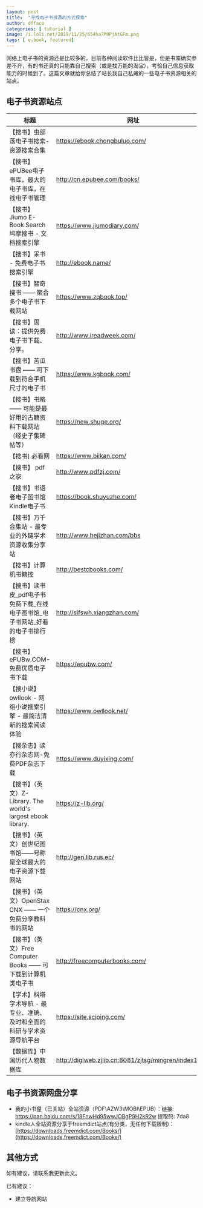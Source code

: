 ```yaml
---
layout: post
title:  "寻找电子书资源的方式探索"
author: dfface
categories: [ tutorial ]
image: /i.loli.net/2019/11/25/654ha7M9PjAtGFm.png
tags: [ e-book, featured]
---
```

网络上电子书的资源还是比较多的，目前各种阅读软件比比皆是，但是书库确实参差不齐，有的书还真的只能靠自己搜索（或是找万能的淘宝），考验自己信息获取能力的时候到了。这篇文章就给你总结了站长我自己私藏的一些电子书资源相关的站点。

## 电子书资源站点

| 标题 | 网址 |
| --- | --- |
| 【搜书】虫部落电子书搜索-资源搜索合集 | https://ebook.chongbuluo.com/ |
| 【搜书】ePUBee电子书库，最大的电子书库，在线电子书管理 | http://cn.epubee.com/books/ |
| 【搜书】Jiumo E-Book Search 鸠摩搜书 - 文档搜索引擎 | https://www.jiumodiary.com/ |
| 【搜书】采书 - 免费电子书搜索引擎 | http://ebook.name/ |
| 【搜书】智奇搜书 —— 聚合多个电子书下载网站 | https://www.zqbook.top/ |
| 【搜书】周读：提供免费电子书下载、分享。 | http://www.ireadweek.com/ |
| 【搜书】苦瓜书盘 —— 可下载到符合手机尺寸的电子书 | https://www.kgbook.com/ |
| 【搜书】书格 —— 可能是最好用的古籍资料下载网站（经史子集碑帖等） | https://new.shuge.org/ |
| 【搜书] 必看网 | https://www.biikan.com/ |
| 【搜书】 pdf之家 | http://www.pdfzj.com/ |
| 【搜书】书语者电子图书馆 Kindle电子书 | https://book.shuyuzhe.com/ |
| 【搜书】万千合集站 - 最专业的外链学术资源收集分享站 | http://www.hejizhan.com/bbs |
| 【搜书】计算机书籍控 | http://bestcbooks.com/ |
| 【搜书】读书皮_pdf电子书免费下载_在线电子图书馆_电子书网站_好看的电子书排行榜 | http://slfswh.xiangzhan.com/ |
| 【搜书】ePUBw.COM-免费优质电子书下载 | https://epubw.com/ |
| 【搜小说】owllook - 网络小说搜索引擎 - 最简洁清新的搜索阅读体验 | https://www.owllook.net/ |
| 【搜杂志】读亦行杂志网-免费PDF杂志下载 | https://www.duyixing.com/ |
| 【搜书】（英文）Z-Library. The world's largest ebook library. | https://z-lib.org/ |
| 【搜书】（英文）创世纪图书馆——号称是全球最大的电子资源下载网站 | http://gen.lib.rus.ec/ |
| 【搜书】（英文）OpenStax CNX —— 一个免费分享教科书的网站 | https://cnx.org/ | 
| 【搜书】（英文）Free Computer Books —— 可下载到计算机类电子书 | http://freecomputerbooks.com/ |
| 【学术】科塔学术导航 - 最专业、准确、及时和全面的科研与学术资源导航平台| https://site.sciping.com/ |
| 【数据库】中国历代人物数据库| http://diglweb.zjlib.cn:8081/zjtsg/mingren/index1.htm |

## 电子书资源网盘分享

* 我的小书屋（已关站）全站资源（PDF\AZW3\MOBI\EPUB）：链接: https://pan.baidu.com/s/18FnwHd95wwJOBgP9H2kR2w 提取码: 7da8 
* kindle人全站资源分享于freemdict站点(有分类，无任何下载限制)：[https://downloads.freemdict.com/Books/](https://downloads.freemdict.com/Books/)


## 其他方式

如有建议，请联系我更新此文。

已有建议：
<ul class="spoiler">
<li>建立导航网站</li>
</ul>
